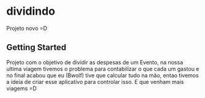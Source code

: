 # dividindo

Projeto novo =D

## Getting Started

Projeto com o objetivo de dividir as despesas de um Evento, na nossa ultima viagem tivemos o problema para contabilizar o que cada um gastou e no final acabou que eu (Bwolf) tive que calcular tudo na mão, entao tivemos a ideia de criar esse aplicativo para controlar isso.
E que venham mais viagems =D
